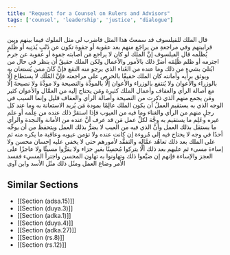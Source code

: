 ```yaml
---
title: "Request for a Counsel on Rulers and Advisors"
tags: ['counsel', 'leadership', 'justice', "dialogue"]
---
```


 قال الملك للفيلسوف قد سمعتُ هذا المثل فاضرب لي مثل الملوك فيما بينهم وبين قرابينهم وفي مراجعةِ من يراجَع منهم بعد عقوبة أو جفوة تكون عن ذَنْبٍ يُذنِبه أو ظُلمٍ يُظلَمه
قال الفيلسوف إنَّ الملك لو كان لا يراجع مَن أصابته جفوة أو عقوبة عن جرم اجترمه أو ظلم ظُلِمَه أضرَّ ذلك بالأمور والأعمال ولكن الملك حقيقٌ أن ينظر في حال من ابُتليَ بشيءٍ من ذلك وما عنده من الغَناء الذي يرجو منه النفع فإنْ كَانَ ممن يُستعان به ويوثق برأيه وأمانته كان الملك حقيقًا بالحرص على مراجعته فإنَّ المُلْك لا يستطاع إلَّا بالوزراء والأعوان ولا يُنتفع بالوزراء والأعوان إلَّا بالمودَّة والنصيحة ولا مودَّةَ ولا نصيحةَ إلَّا مع أصالة الرأي والعفاف وأعمال الملك كثيرة ومَن يحتاج إليه من العمَّال والأعوان كثير ومَن يجمع منهم الذي ذكرت من النصيحة وأصالة الرأي والعفاف قليل وإنما السبب في الوجه الذي به يستقيم العملُ أن يكون الملك عالِمًا بمودة مَن يُريد الاستعانة به وما عند كل رجلٍ منهم من الرأي والغناء وما فيه من العيوب فإذا استقرَّ ذلك عنده من عِلْمه أو علم غيره وعَلِم ما يستقيم به وجَّهَ لكلِّ عمل مَن قد عرف أنَّ عنده من الأمانة والنجدة والرأي ما يستقل بذلك العمل وأنَّ الذي فيه من العيب لا يضرُّ بذلك العمل ويتحفظ من أن يوجِّه أحدًا في وجه لا يحتاج فيه إلى مُروءة إن كانت عنده ولا تؤمن عيوبه وعاقبة ما يكره منه ثم على الملك بعد ذلك تعاهُد عمَّاله والتفقُّد لأمورهم حتى لا يخفى عليه إحسان محسن ولا إساءة مسيء ثم عليهم بعد ذلك ألَّا يتركوا مُحسِنًا بغيرِ جزاء ولا يقرُّوا مسيئًا ولا عاجزًا على العجز والإساءة فإنهم إن ضيَّعوا ذلك وتهاونوا به تهاون المحسن واجترأ المسيء ففسد الأمر وضاع العمل ومثَل ذلك مثَل الأسد وابن آوى

## Similar Sections
- [[Section (adsa.15)]]
 - [[Section (duya.3)]]
 - [[Section (adka.1)]]
 - [[Section (duya.4)]]
 - [[Section (adka.27)]]
 - [[Section (rs.8)]]
 - [[Section (rs.12)]]
